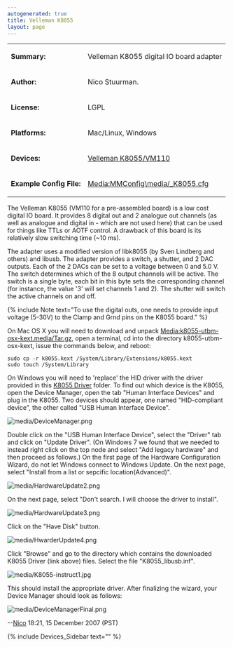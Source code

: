 ```yaml
---
autogenerated: true
title: Velleman K8055
layout: page
---
```


<table>
<tr>
<td markdown="1">

**Summary:**

</td>
<td markdown="1">

Velleman K8055 digital IO board adapter

</td>
</tr>
<tr>
<td markdown="1">

**Author:**

</td>
<td markdown="1">

Nico Stuurman.

</td>
</tr>
<tr>
<td markdown="1">

**License:**

</td>
<td markdown="1">

LGPL

</td>
</tr>
<tr>
<td markdown="1">

**Platforms:**

</td>
<td markdown="1">

Mac/Linux, Windows

</td>
</tr>
<tr>
<td markdown="1">

**Devices:**

</td>
<td markdown="1">

[Velleman
K8055/VM110](http://www.velleman.be/ot/en/product/view/?id=351346)

</td>
</tr>
<tr>
<td markdown="1">

**Example Config File:**

</td>
<td markdown="1">

[Media:MMConfig\media/_K8055.cfg](Media:media/MMConfig_K8055.cfg "wikilink")

</td>
</tr>
</table>

The Velleman K8055 (VM110 for a pre-assembled board) is a low cost
digital IO board. It provides 8 digital out and 2 analogue out channels
(as well as analogue and digital in - which are not used here) that can
be used for things like TTLs or AOTF control. A drawback of this board
is its relatively slow switching time (\~10 ms).

The adapter uses a modified version of libk8055 (by Sven Lindberg and
others) and libusb. The adapter provides a switch, a shutter, and 2 DAC
outputs. Each of the 2 DACs can be set to a voltage between 0 and 5.0 V.
The switch determines which of the 8 output channels will be active. The
switch is a single byte, each bit in this byte sets the corresponding
channel (for instance, the value '3' will set channels 1 and 2). The
shutter will switch the active channels on and off.

{% include Note text="To use the digital outs, one needs to provide input voltage (5-30V) to the Clamp and Grnd pins on the K8055 board." %}

On Mac OS X you will need to download and unpack
[Media:k8055-utbm-osx-kext.media/Tar.gz](Media:k8055-utbm-osx-kext.media/Tar.gz "wikilink"),
open a terminal, cd into the directory k8055-utbm-osx-kext, issue the
commands below, and reboot:

    sudo cp -r k8055.kext /System/Library/Extensions/k8055.kext
    sudo touch /System/Library

On Windows you will need to 'replace' the HID driver with the driver
provided in this [K8055
Driver](http://valelab.ucsf.edu/~MM/drivers/media/K8055.zip) folder. To find
out which device is the K8055, open the Device Manager, open the tab
"Human Interface Devices" and plug in the K8055. Two devices should
appear, one named "HID-compliant device", the other called "USB Human
Interface Device".

![](media/DeviceManager.png "media/DeviceManager.png")

Double click on the "USB Human Interface Device", select the "Driver"
tab and click on "Update Driver". (On Windows 7 we found that we needed
to instead right click on the top node and select "Add legacy hardware"
and then proceed as follows.) On the first page of the Hardware
Configuration Wizard, do not let Windows connect to Windows Update. On
the next page, select "Install from a list or sepcific
location(Advanced)".

![](media/HardwareUpdate2.png "media/HardwareUpdate2.png")

On the next page, select "Don't search. I will choose the driver to
install".

![](media/HardwareUpdate3.png "media/HardwareUpdate3.png")

Click on the "Have Disk" button.

![](media/HwarderUpdate4.png "media/HwarderUpdate4.png")

Click "Browse" and go to the directory which contains the downloaded
K8055 Driver (link above) files. Select the file "K8055\_libusb.inf".

![](media/K8055-instruct1.jpg "media/K8055-instruct1.jpg")

This should install the appropriate driver. After finalizing the wizard,
your Device Manager should look as follows:

![](media/DeviceManagerFinal.png "media/DeviceManagerFinal.png")

--[Nico](User:Nico "wikilink") 18:21, 15 December 2007 (PST)

{% include Devices_Sidebar text="" %}
